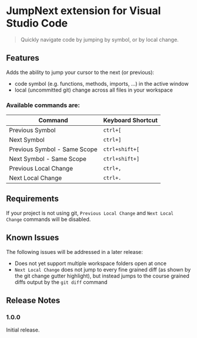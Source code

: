 # JumpNext extension for Visual Studio Code

> Quickly navigate code by jumping by symbol, or by local change.

## Features


Adds the ability to jump your cursor to the next (or previous):
- code symbol (e.g. functions, methods, imports, ...) in the active window
- local (uncommitted git) change across all files in your workspace

### Available commands are:

| Command | Keyboard Shortcut |
| --- | --- |
| Previous Symbol | `ctrl+[` |
| Next Symbol | `ctrl+]` |
| Previous Symbol - Same Scope | `ctrl+shift+[` |
| Next Symbol - Same Scope | `ctrl+shift+]` |
| Previous Local Change | `ctrl+,` |
| Next Local Change | `ctrl+.` |

## Requirements

If your project is not using git, `Previous Local Change` and `Next Local Change` commands will be disabled.

## Known Issues

The following issues will be addressed in a later release:
- Does not yet support multiple workspace folders open at once
- `Next Local Change` does not jump to every fine grained diff (as shown by the git change gutter highlight), but instead jumps to the course grained diffs output by the `git diff` command

## Release Notes

### 1.0.0

Initial release.
